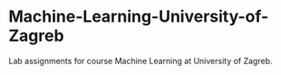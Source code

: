 # Machine-Learning-University-of-Zagreb
Lab assignments for course Machine Learning at University of Zagreb.
